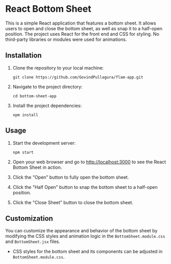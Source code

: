 # React Bottom Sheet

This is a simple React application that features a bottom sheet. It allows users to open and close the bottom sheet, as well as snap it to a half-open position. The project uses React for the front end and CSS for styling. No third-party libraries or modules were used for animations.

## Installation

1. Clone the repository to your local machine:

   ```
   git clone https://github.com/GovindPullagura/flam-app.git
   ```

2. Navigate to the project directory:

   ```
   cd bottom-sheet-app
   ```

3. Install the project dependencies:

   ```
   npm install
   ```

## Usage

1. Start the development server:

   ```
   npm start
   ```

2. Open your web browser and go to [http://localhost:3000](http://localhost:3000) to see the React Bottom Sheet in action.

3. Click the "Open" button to fully open the bottom sheet.

4. Click the "Half Open" button to snap the bottom sheet to a half-open position.

5. Click the "Close Sheet" button to close the bottom sheet.

## Customization

You can customize the appearance and behavior of the bottom sheet by modifying the CSS styles and animation logic in the `BottomSheet.module.css` and `BottomSheet.jsx` files.

- CSS styles for the bottom sheet and its components can be adjusted in `BottomSheet.module.css`.
